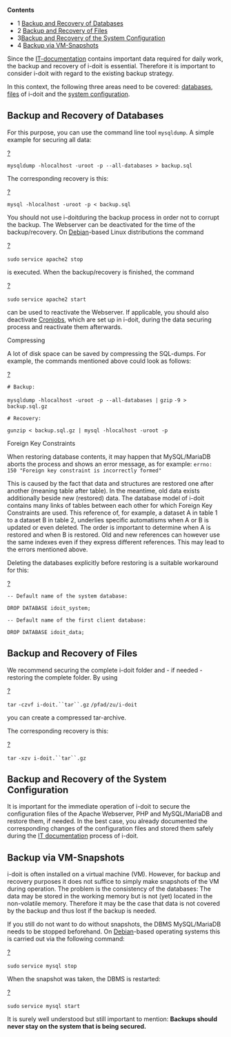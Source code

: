 **Contents**

*   1 [Backup and Recovery of Databases](#BackupandRecovery-BackupandRecoveryofDatabases)
*   2 [Backup and Recovery of Files](#BackupandRecovery-BackupandRecoveryofFiles)
*   3[Backup and Recovery of the System Configuration](#BackupandRecovery-BackupandRecoveryoftheSystemConfiguration)
*   4 [Backup via VM-Snapshots](#BackupandRecovery-BackupviaVM-Snapshots)

Since the [IT-documentation](/display/en/Glossary) contains important data required for daily work, the backup and recovery of i-doit is essential. Therefore it is important to consider i-doit with regard to the existing backup strategy.

In this context, the following three areas need to be covered: [databases](/display/en/Backup+and+Recovery), [files](/display/en/Backup+and+Recovery) of i-doit and the [system configuration](/display/en/Backup+and+Recovery).

Backup and Recovery of Databases
--------------------------------

For this purpose, you can use the command line tool `mysqldump`. A simple example for securing all data:

[?](#)

`mysqldump -hlocalhost -uroot -p --all-databases > backup.sql`

The corresponding recovery is this:

[?](#)

`mysql -hlocalhost -uroot -p < backup.sql`

You should not use i-doitduring the backup process in order not to corrupt the backup. The Webserver can be deactivated for the time of the backup/recovery. On [Debian](/pages/viewpage.action?pageId=36864037)\-based Linux distributions the command

[?](#)

`sudo` `service apache2 stop`

is executed. When the backup/recovery is finished, the command  

[?](#)

`sudo` `service apache2 start`

can be used to reactivate the Webserver. If applicable, you should also deactivate [Cronjobs](/display/en/CLI), which are set up in i-doit, during the data securing process and reactivate them afterwards.

Compressing

A lot of disk space can be saved by compressing the SQL-dumps. For example, the commands mentioned above could look as follows:

[?](#)

`# Backup:`

`mysqldump -hlocalhost -uroot -p --all-databases |` `gzip` `-9 > backup.sql.gz`

`# Recovery:`

`gunzip < backup.sql.gz | mysql -hlocalhost -uroot -p`

Foreign Key Constraints

When restoring database contents, it may happen that MySQL/MariaDB aborts the process and shows an error message, as for example: `errno: 150 "Foreign key constraint is incorrectly formed"`

This is caused by the fact that data and structures are restored one after another (meaning table after table). In the meantime, old data exists additionally beside new (restored) data. The database model of i-doit contains many links of tables between each other for which Foreign Key Constraints are used. This reference of, for example, a dataset A in table 1 to a dataset B in table 2, underlies specific automatisms when A or B is updated or even deleted. The order is important to determine when A is restored and when B is restored. Old and new references can however use the same indexes even if they express different references. This may lead to the errors mentioned above.

Deleting the databases explicitly before restoring is a suitable workaround for this:

[?](#)

`-- Default name of the system database:`

`DROP DATABASE idoit_system;`

`-- Default name of the first client database:`

`DROP DATABASE idoit_data;`

Backup and Recovery of Files
----------------------------

We recommend securing the complete i-doit folder and - if needed - restoring the complete folder. By using

[?](#)

`tar` `-czvf i-doit.``tar``.gz` `/pfad/zu/i-doit`

you can create a compressed tar-archive.

The corresponding recovery is this:

[?](#)

`tar` `-xzv i-doit.``tar``.gz`

Backup and Recovery of the System Configuration
-----------------------------------------------

It is important for the immediate operation of i-doit to secure the configuration files of the Apache Webserver, PHP and MySQL/MariaDB and restore them, if needed. In the best case, you already documented the corresponding changes of the configuration files and stored them safely during the [IT documentation](../glossary.md) process of i-doit.

Backup via VM-Snapshots
-----------------------

i-doit is often installed on a virtual machine (VM). However, for backup and recovery purposes it does not suffice to simply make snapshots of the VM during operation. The problem is the consistency of the databases: The data may be stored in the working memory but is not (yet) located in the non-volatile memory. Therefore it may be the case that data is not covered by the backup and thus lost if the backup is needed.

If you still do not want to do without snapshots, the DBMS MySQL/MariaDB needs to be stopped beforehand. On [Debian](/pages/viewpage.action?pageId=36864037)\-based operating systems this is carried out via the following command:

[?](#)

`sudo` `service mysql stop`

When the snapshot was taken, the DBMS is restarted:

[?](#)

`sudo` `service mysql start`

It is surely well understood but still important to mention: **Backups should never stay on the system that is being secured.**